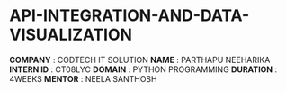 # API-INTEGRATION-AND-DATA-VISUALIZATION
**COMPANY** : CODTECH IT SOLUTION
**NAME** : PARTHAPU NEEHARIKA
**INTERN ID** : CT08LYC
**DOMAIN** : PYTHON PROGRAMMING
**DURATION** : 4WEEKS
**MENTOR** : NEELA SANTHOSH 
